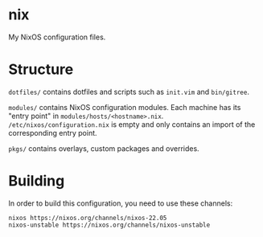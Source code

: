 # nix

My NixOS configuration files.

# Structure

`dotfiles/` contains dotfiles and scripts such as `init.vim` and
`bin/gitree`.

`modules/` contains NixOS configuration modules. Each machine has its
"entry point" in `modules/hosts/<hostname>.nix`. `/etc/nixos/configuration.nix`
is empty and only contains an import of the corresponding entry point.

`pkgs/` contains overlays, custom packages and overrides.

# Building

In order to build this configuration, you need to use these channels:

```
nixos https://nixos.org/channels/nixos-22.05
nixos-unstable https://nixos.org/channels/nixos-unstable
```
